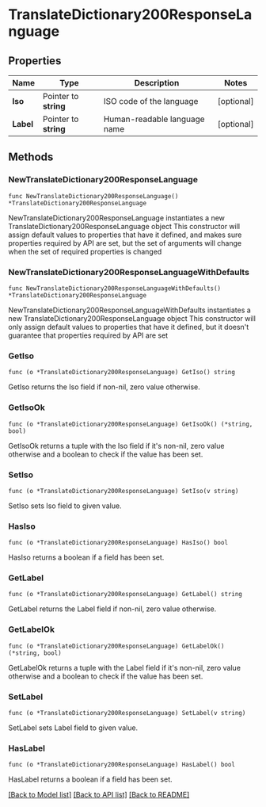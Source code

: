 # TranslateDictionary200ResponseLanguage

## Properties

Name | Type | Description | Notes
------------ | ------------- | ------------- | -------------
**Iso** | Pointer to **string** | ISO code of the language | [optional] 
**Label** | Pointer to **string** | Human-readable language name | [optional] 

## Methods

### NewTranslateDictionary200ResponseLanguage

`func NewTranslateDictionary200ResponseLanguage() *TranslateDictionary200ResponseLanguage`

NewTranslateDictionary200ResponseLanguage instantiates a new TranslateDictionary200ResponseLanguage object
This constructor will assign default values to properties that have it defined,
and makes sure properties required by API are set, but the set of arguments
will change when the set of required properties is changed

### NewTranslateDictionary200ResponseLanguageWithDefaults

`func NewTranslateDictionary200ResponseLanguageWithDefaults() *TranslateDictionary200ResponseLanguage`

NewTranslateDictionary200ResponseLanguageWithDefaults instantiates a new TranslateDictionary200ResponseLanguage object
This constructor will only assign default values to properties that have it defined,
but it doesn't guarantee that properties required by API are set

### GetIso

`func (o *TranslateDictionary200ResponseLanguage) GetIso() string`

GetIso returns the Iso field if non-nil, zero value otherwise.

### GetIsoOk

`func (o *TranslateDictionary200ResponseLanguage) GetIsoOk() (*string, bool)`

GetIsoOk returns a tuple with the Iso field if it's non-nil, zero value otherwise
and a boolean to check if the value has been set.

### SetIso

`func (o *TranslateDictionary200ResponseLanguage) SetIso(v string)`

SetIso sets Iso field to given value.

### HasIso

`func (o *TranslateDictionary200ResponseLanguage) HasIso() bool`

HasIso returns a boolean if a field has been set.

### GetLabel

`func (o *TranslateDictionary200ResponseLanguage) GetLabel() string`

GetLabel returns the Label field if non-nil, zero value otherwise.

### GetLabelOk

`func (o *TranslateDictionary200ResponseLanguage) GetLabelOk() (*string, bool)`

GetLabelOk returns a tuple with the Label field if it's non-nil, zero value otherwise
and a boolean to check if the value has been set.

### SetLabel

`func (o *TranslateDictionary200ResponseLanguage) SetLabel(v string)`

SetLabel sets Label field to given value.

### HasLabel

`func (o *TranslateDictionary200ResponseLanguage) HasLabel() bool`

HasLabel returns a boolean if a field has been set.


[[Back to Model list]](../README.md#documentation-for-models) [[Back to API list]](../README.md#documentation-for-api-endpoints) [[Back to README]](../README.md)


